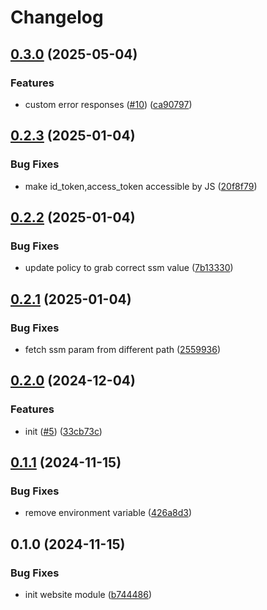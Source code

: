 # Changelog

## [0.3.0](https://github.com/burib/terraform-aws-website-module/compare/v0.2.3...v0.3.0) (2025-05-04)


### Features

* custom error responses ([#10](https://github.com/burib/terraform-aws-website-module/issues/10)) ([ca90797](https://github.com/burib/terraform-aws-website-module/commit/ca907977535fd4547ee9a537640687b8f83a3787))

## [0.2.3](https://github.com/burib/terraform-aws-website-module/compare/v0.2.2...v0.2.3) (2025-01-04)


### Bug Fixes

* make id_token,access_token accessible by JS ([20f8f79](https://github.com/burib/terraform-aws-website-module/commit/20f8f79803f37334e77f90474ea516b3bc56ce9b))

## [0.2.2](https://github.com/burib/terraform-aws-website-module/compare/v0.2.1...v0.2.2) (2025-01-04)


### Bug Fixes

* update policy to grab correct ssm value ([7b13330](https://github.com/burib/terraform-aws-website-module/commit/7b1333033f6f403652c3b33d6feeb58514fcd6d5))

## [0.2.1](https://github.com/burib/terraform-aws-website-module/compare/v0.2.0...v0.2.1) (2025-01-04)


### Bug Fixes

* fetch ssm param from different path ([2559936](https://github.com/burib/terraform-aws-website-module/commit/25599363ec6257a002e13ba80c15b4d68b7920d6))

## [0.2.0](https://github.com/burib/terraform-aws-website-module/compare/v0.1.1...v0.2.0) (2024-12-04)


### Features

* init ([#5](https://github.com/burib/terraform-aws-website-module/issues/5)) ([33cb73c](https://github.com/burib/terraform-aws-website-module/commit/33cb73c3541a85496d513452a7b69c1a9b5d0669))

## [0.1.1](https://github.com/burib/terraform-aws-website-module/compare/v0.1.0...v0.1.1) (2024-11-15)


### Bug Fixes

* remove environment variable ([426a8d3](https://github.com/burib/terraform-aws-website-module/commit/426a8d3e591540c7974da9839b2873d902b663a7))

## 0.1.0 (2024-11-15)


### Bug Fixes

* init website module ([b744486](https://github.com/burib/terraform-aws-website-module/commit/b744486aa64e189eb6d3ad8587be241c14646e2f))
